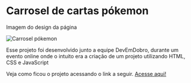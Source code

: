 <h1> Carrosel de cartas pókemon </h1>

<div class="container">
    <p> Imagem do design da página </p>
    <img src="file:///C:/Users/KAUE/Downloads/projetopoke" alt="Carrosel pókemon">
</div>

<p>Esse projeto foi desenvolvido junto a equipe DevEmDobro, durante um evento online onde o intuito era a criação de um projeto utilizando HTML, CSS e JavaScript</p>

<p> Veja como ficou o projeto acessando o link a seguir. <a href="https://kaue-dev.github.io/projeto-pokemon-slider/">Acesse aqui!</a></p>
